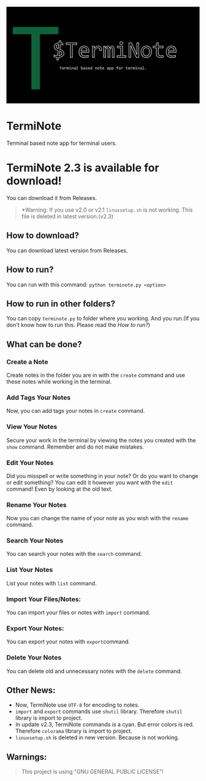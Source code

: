![TermiNote](./docs/terminote.png)
# TermiNote 
Terminal based note app for terminal users.

# TermiNote 2.3 is available for download!

You can download it from Releases. 

> *Warning: If you use v2.0 or v2.1 ``linuxsetup.sh`` is not working. This file is deleted in latest version.(v2.3)

## How to download?

You can download latest version from Releases.

## How to run?

You can run with this command:  ``python terminote.py <option>``

## How to run in other folders?

You can copy ``terminote.py`` to folder where you working. And you run.(If you don't know how to run this. Please
read the *How to run?*)

## What can be done?

### Create a Note
  
Create notes in the folder you are in with the ``create`` command and use these notes while working in the terminal.

### Add Tags Your Notes
 Now, you can add tags your notes in ``create`` command.

### View Your Notes
 Secure your work in the terminal by viewing the notes you created with the ``show`` command. Remember and do not make mistakes.

### Edit Your Notes
 Did you misspell or write something in your note? Or do you want to change or edit something? You can edit it however you want 
 with the ``edit`` command! Even by looking at the old text.

### Rename Your Notes
 Now you can change the name of your note as you wish with the ``rename`` command.

### Search Your Notes
  You can search your notes with the ``search`` command.
  
### List Your Notes
  List your notes with ``list`` command.

### Import Your Files/Notes:
  You can import your files or notes with ``import`` command.

### Export Your Notes:
  You can export your notes with ``export``command.

### Delete Your Notes
 You can delete old and unnecessary notes with the ``delete`` command.

## Other News:
  - Now, TermiNote use ``UTF-8`` for encoding to notes.
  - ``import`` and ``export`` commands use ``shutil`` library. Therefore ``shutil`` library is import to project.
  - In update v2.3, TermiNote commands is a cyan. But error colors is red. Therefore ``colorama`` library is import to project.
  - ``linuxsetup.sh`` is deleted in new version. Because is not working.

## Warnings:
> This project is using "GNU GENERAL PUBLIC LICENSE"!


